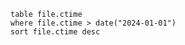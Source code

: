 







```dataview
table file.ctime
where file.ctime > date("2024-01-01")
sort file.ctime desc
```


















